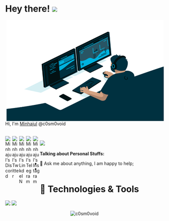 # Hey there! <img src="https://media.giphy.com/media/hvRJCLFzcasrR4ia7z/giphy.gif" width="25px">

  <img align="right" alt="GIF" src="https://github.com/c0sm0void/c0sm0void/blob/main/code.gif" width="500" height="320" />
  
Hi, I'm [Minhajul](https://www.linkedin.com/in/minhajulhossain/) @c0sm0void

<br />

<a href="https://discord.gg/mQ5XJme">
  <img align="left" alt="Minhajul's Discord" width="22px" src="https://cdn.jsdelivr.net/npm/simple-icons@v3/icons/discord.svg" />
</a>
<a href="https://twitter.com/c0sm0s0">
  <img align="left" alt="Minhajul's Twitter" width="22px" src="https://cdn.jsdelivr.net/npm/simple-icons@v3/icons/twitter.svg" />
</a>
<a href="https://www.linkedin.com/in/minhajulhossain/">
  <img align="left" alt="Minhajul's LinkdeIN" width="22px" src="https://cdn.jsdelivr.net/npm/simple-icons@v3/icons/linkedin.svg" />
</a>
<a href="https://t.me/c0sm0s0">
  <img align="left" alt="Minhajul's Telegram" width="22px" src="https://cdn.jsdelivr.net/npm/simple-icons@v3/icons/telegram.svg" />
</a>
<a href="https://www.instagram.com/hackriter/">
  <img align="left" alt="Minhajul's Instagram" width="22px" src="https://cdn.jsdelivr.net/npm/simple-icons@v3/icons/instagram.svg" />
</a>

![](https://visitor-badge.glitch.me/badge?page_id=c0sm0void.c0sm0void)

**Talking about Personal Stuffs:**

- 💬 Ask me about anything, I am happy to help;
- 

# 🔧 Technologies & Tools
![](https://img.shields.io/badge/OS-Linux-informational?style=flat&logo=linux&logoColor=white&color=2bbc8a)
![](https://img.shields.io/badge/Shell-Bash-informational?style=flat&logo=gnu-bash&logoColor=white&color=2bbc8a)

<p align="center"> <img src="https://github-readme-stats.vercel.app/api?username=c0sm0void&show_icons=true&theme=gotham" alt="c0sm0void" />
